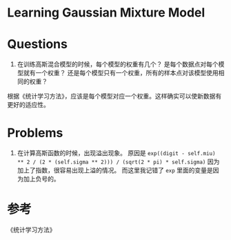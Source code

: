 # Learning Gaussian Mixture Model

# Questions
1. 在训练高斯混合模型的时候，每个模型的权重有几个？
是每个数据点对每个模型就有一个权重？
还是每个模型只有一个权重，所有的样本点对该模型使用相同的权重？

根据《统计学习方法》，应该是每个模型对应一个权重。这样确实可以使新数据有更好的适应性。


# Problems
1. 在计算高斯函数的时候，出现溢出现象。
原因是 `exp((digit - self.miu) ** 2 / (2 * (self.sigma ** 2))) / (sqrt(2 * pi) * self.sigma)` 因为加上了指数，很容易出现上溢的情况。
而这里我记错了 `exp` 里面的变量是因为加上负号的。


# 参考
《统计学习方法》
